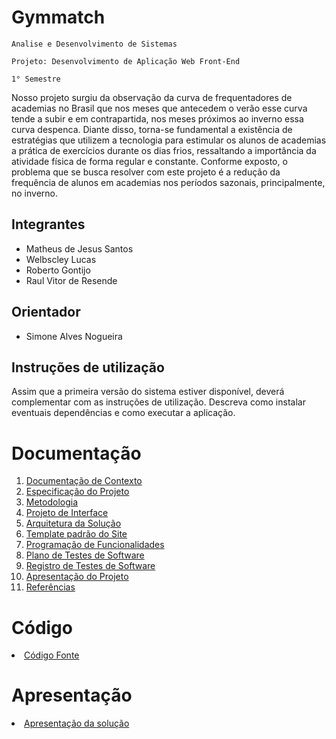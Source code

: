 # Gymmatch

`Analise e Desenvolvimento de Sistemas`

`Projeto: Desenvolvimento de Aplicação Web Front-End`

`1° Semestre`

Nosso projeto surgiu da observação da curva de frequentadores de academias no Brasil que nos meses que antecedem o verão
esse curva tende a subir e em contrapartida, nos meses próximos ao inverno essa curva despenca.
Diante disso, torna-se fundamental a existência de estratégias que utilizem a tecnologia para estimular os alunos de academias
a prática de exercícios durante os dias frios, ressaltando a importância da atividade física de forma regular e constante.
Conforme exposto, o problema que se busca resolver com este projeto é a redução da frequência de alunos em academias nos períodos
sazonais, principalmente, no inverno.

## Integrantes

* Matheus de Jesus Santos
* Welbscley Lucas
* Roberto Gontijo
* Raul Vitor de Resende

## Orientador

* Simone Alves Nogueira

## Instruções de utilização

Assim que a primeira versão do sistema estiver disponível, deverá complementar com as instruções de utilização. Descreva como instalar eventuais dependências e como executar a aplicação.

# Documentação

<ol>
<li><a href="docs/01-Documentação de Contexto.md"> Documentação de Contexto</a></li>
<li><a href="docs/02-Especificação do Projeto.md"> Especificação do Projeto</a></li>
<li><a href="docs/03-Metodologia.md"> Metodologia</a></li>
<li><a href="docs/04-Projeto de Interface.md"> Projeto de Interface</a></li>
<li><a href="docs/05-Arquitetura da Solução.md"> Arquitetura da Solução</a></li>
<li><a href="docs/06-Template padrão do Site.md"> Template padrão do Site</a></li>
<li><a href="docs/07-Programação de Funcionalidades.md"> Programação de Funcionalidades</a></li>
<li><a href="docs/08-Plano de Testes de Software.md"> Plano de Testes de Software</a></li>
<li><a href="docs/09-Registro de Testes de Software.md"> Registro de Testes de Software</a></li>
<li><a href="docs/10-Apresentação do Projeto.md"> Apresentação do Projeto</a></li>
<li><a href="docs/11-Referências.md"> Referências</a></li>
</ol>

# Código

<li><a href="src/README.md"> Código Fonte</a></li>

# Apresentação

<li><a href="presentation/README.md"> Apresentação da solução</a></li>
